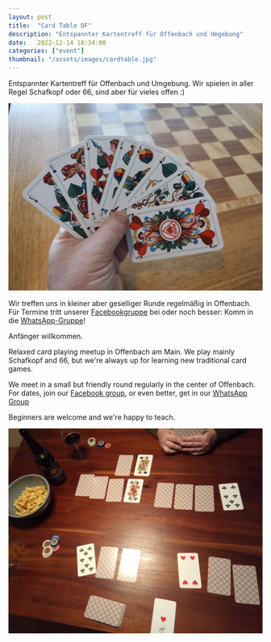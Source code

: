 ```yaml
---
layout: post
title:  "Card Table OF"
description: "Entspannter Kartentreff für Offenbach und Umgebung"
date:   2022-12-14 18:34:00
categories: ["event"]
thumbnail: "/assets/images/cardtable.jpg"
---
```

Entspannter Kartentreff für Offenbach und Umgebung. Wir spielen in aller Regel Schafkopf oder 66, sind aber für vieles offen :)

![Wenz](/assets/images/wenz.jpg)   

Wir treffen uns in kleiner aber geselliger Runde regelmäßig in Offenbach. Für Termine tritt unserer [Facebookgruppe](https://www.facebook.com/groups/cardtableoffenbach) bei oder noch besser: Komm in die [WhatsApp-Gruppe](https://chat.whatsapp.com/LnXB5OXRJIkLFzX3GVtqlL)!

Anfänger willkommen. 

Relaxed card playing meetup in Offenbach am Main. We play mainly Schafkopf and 66, but we're always up for learning new traditional card games.

We meet in a small but friendly round regularly in the center of Offenbach. For dates,  join our [Facebook group](https://www.facebook.com/groups/cardtableoffenbach), or even better, get in our [WhatsApp Group](https://chat.whatsapp.com/LnXB5OXRJIkLFzX3GVtqlL)

Beginners are welcome and we're happy to teach.

![](/assets/images/dummytarot.jpg)  



